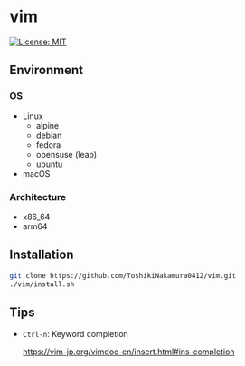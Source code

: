 # vim

[![License: MIT](https://img.shields.io/badge/License-MIT-yellow.svg)](https://opensource.org/licenses/MIT)

## Environment
### OS
- Linux
  - alpine
  - debian
  - fedora
  - opensuse (leap)
  - ubuntu
- macOS

### Architecture
- x86_64
- arm64

## Installation
```bash
git clone https://github.com/ToshikiNakamura0412/vim.git
./vim/install.sh
```

## Tips
- `Ctrl-n`: Keyword completion

  https://vim-jp.org/vimdoc-en/insert.html#ins-completion
